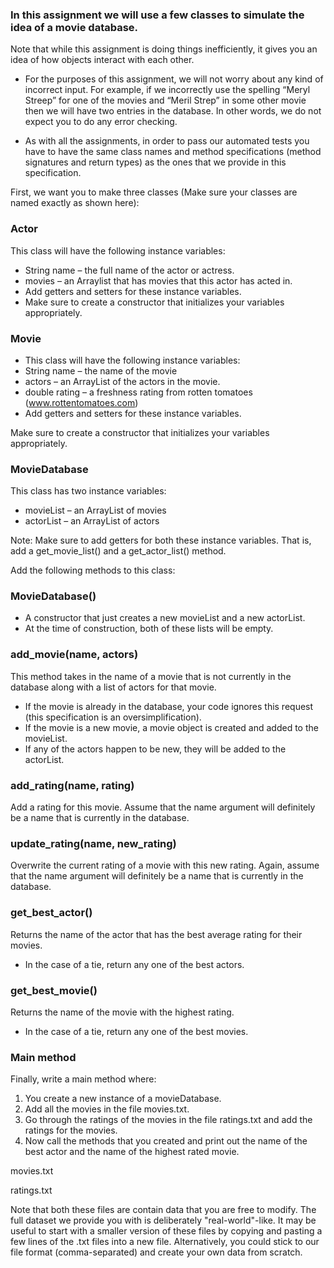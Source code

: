 ### In this assignment we will use a few classes to simulate the idea of a movie database. 

Note that while this assignment is doing things inefficiently, it gives you an idea of how objects interact with each other. 

- For the purposes of this assignment, we will not worry about any kind of incorrect input. For example, if we incorrectly use the spelling “Meryl Streep” for one of the movies and “Meril Strep” in some other movie then we will have two entries in the database. In other words, we do not expect you to do any error checking.  

- As with all the assignments, in order to pass our automated tests you have to have the same class names and method specifications (method signatures and return types) as the ones that we provide in this specification. 

First, we want you to make three classes (Make sure your classes are named exactly as shown here):

### **Actor**
This class will have the following instance variables:
- String name – the full name of the actor or actress.
- movies – an Arraylist that has movies that this actor has acted in.
- Add getters and setters for these instance variables.
- Make sure to create a constructor that initializes your variables appropriately.
### **Movie**
- This class will have the following instance variables:
- String name – the name of the movie
- actors – an ArrayList of the actors in the movie. 
- double rating – a freshness rating from rotten tomatoes (www.rottentomatoes.com)
- Add getters and setters for these instance variables.

Make sure to create a constructor that initializes your variables appropriately.
 
### **MovieDatabase**
This class has two instance variables:
- movieList – an ArrayList of movies
- actorList – an ArrayList of actors

Note: Make sure to add getters for both these instance variables. That is, add a get_movie_list() and a get_actor_list() method.

Add the following methods to this class:

### **MovieDatabase()**
- A constructor that just creates a new movieList and a new actorList.
- At the time of construction, both of these lists will be empty.

### **add_movie(name, actors)**
This method takes in the name of a movie that is not currently in the database along with a list of actors for that movie. 
- If the movie is already in the database, your code ignores this request (this specification is an oversimplification). 
- If the movie is a new movie, a movie object is created and added to the movieList. 
- If any of the actors happen to be new, they will be added to the actorList.
### **add_rating(name, rating)**
Add a rating for this movie. Assume that the name argument will definitely be a name that is currently in the database.
### **update_rating(name, new_rating)**
Overwrite the current rating of a movie with this new rating. Again, assume that the name argument will definitely be a name that is currently in the database.
### **get_best_actor()**
Returns the name of the actor that has the best average rating for their movies.
- In the case of a tie, return any one of the best actors.

### **get_best_movie()**
Returns the name of the movie with the highest rating.
- In the case of a tie, return any one of the best movies.

### **Main method**
Finally, write a main method where:
1. You create a new instance of a movieDatabase.
2. Add all the movies in the file movies.txt.
3. Go through the ratings of the movies in the file ratings.txt and add the ratings for the movies.
4. Now call the methods that you created and print out the name of the best actor and the name of the highest rated movie.

movies.txt

ratings.txt

Note that both these files are contain data that you are free to modify. The full dataset we provide you with is deliberately "real-world"-like. It may be useful to start with a smaller version of these files by copying and pasting a few lines of the .txt files into a new file. Alternatively, you could stick to our file format (comma-separated) and create your own data from scratch.
